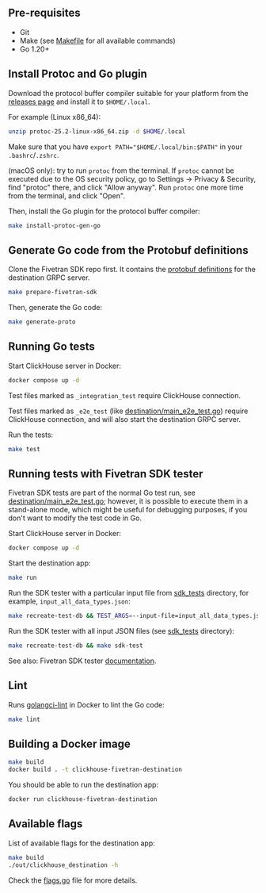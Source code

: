 ## Pre-requisites

* Git
* Make (see [Makefile](./Makefile) for all available commands)
* Go 1.20+

## Install Protoc and Go plugin

Download the protocol buffer compiler suitable for your platform from
the [releases page](https://github.com/protocolbuffers/protobuf/releases/tag/v25.2) and install it to `$HOME/.local`.

For example (Linux x86_64):

```bash
unzip protoc-25.2-linux-x86_64.zip -d $HOME/.local
```

Make sure that you have `export PATH="$HOME/.local/bin:$PATH"` in your `.bashrc`/`.zshrc`.

(macOS only): try to run `protoc` from the terminal. If `protoc` cannot be executed due to the OS security policy, 
go to Settings -> Privacy & Security, find "protoc" there, and click "Allow anyway". 
Run `protoc` one more time from the terminal, and click "Open".

Then, install the Go plugin for the protocol buffer compiler:

```bash
make install-protoc-gen-go
```

## Generate Go code from the Protobuf definitions

Clone the Fivetran SDK repo first. It contains
the [protobuf definitions](https://github.com/fivetran/fivetran_sdk/blob/main/destination_sdk.proto) for the destination
GRPC server.

```bash
make prepare-fivetran-sdk
```

Then, generate the Go code:

```bash
make generate-proto
```

## Running Go tests

Start ClickHouse server in Docker:

```bash
docker compose up -d
```

Test files marked as `_integration_test` require ClickHouse connection.

Test files marked as `_e2e_test` (like [destination/main_e2e_test.go](./destination/main_e2e_test.go))
require ClickHouse connection, and will also start the destination GRPC server.

Run the tests:

```bash
make test
```

## Running tests with Fivetran SDK tester

Fivetran SDK tests are part of the normal Go test run,
see [destination/main_e2e_test.go](./destination/main_e2e_test.go);
however, it is possible to execute them in a stand-alone mode, which might be useful for debugging purposes,
if you don't want to modify the test code in Go.

Start ClickHouse server in Docker:

```bash
docker compose up -d
```

Start the destination app:

```bash
make run
```

Run the SDK tester with a particular input file from [sdk_tests](./sdk_tests) directory,
for example, `input_all_data_types.json`:

```bash
make recreate-test-db && TEST_ARGS=--input-file=input_all_data_types.json make sdk-test
```

Run the SDK tester with all input JSON files (see [sdk_tests](./sdk_tests) directory):

```bash
make recreate-test-db && make sdk-test
```

See also: Fivetran SDK
tester [documentation](https://github.com/fivetran/fivetran_sdk/tree/main/tools/destination-tester).

## Lint

Runs [golangci-lint](https://golangci-lint.run) in Docker to lint the Go code:

```bash
make lint
```

## Building a Docker image

```bash
make build
docker build . -t clickhouse-fivetran-destination
```

You should be able to run the destination app:

```bash
docker run clickhouse-fivetran-destination
```

## Available flags

List of available flags for the destination app:

```sh
make build
./out/clickhouse_destination -h
```

Check the [flags.go](./destination/common/flags/flags.go) file for more details.
